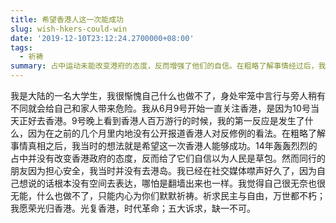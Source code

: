```yaml
---
title: 希望香港人这一次能成功
slug: wish-hkers-could-win
date: '2019-12-10T23:12:24.2700000+08:00'
tags:
  - 祈祷
summary: 占中运动未能改变港府的态度，反而增强了他们的自信。在粗略了解事情经过后，我希望香港人这一次能成功。
---
```

我是大陆的一名大学生，我很惭愧自己什么也做不了，身处牢笼中言行与旁人稍有不同就会给自己和家人带来危险。我从6月9号开始一直关注香港，是因为10号当天正好去香港。9号晚上看到香港人百万游行的时候，我的第一反应是发生了什么，因为在之前的几个月里内地没有公开报道香港人对反修例的看法。在粗略了解事情真相之后，我当时的想法就是希望这一次香港人能够成功。14年轰轰烈烈的占中并没有改变香港政府的态度，反而给了它们自信以为人民是草包。然而同行的朋友因为担心安全，我当时并没有去港岛。我已经在社交媒体噤声好久了，因为自己想说的话根本没有空间去表达，哪怕是翻墙出来也一样。我觉得自己很无奈也很无能，什么也做不了，只能内心为你们默默祈祷。祈求民主与自由，万世都不朽；我愿荣光归香港。光复香港，时代革命；五大诉求，缺一不可。
